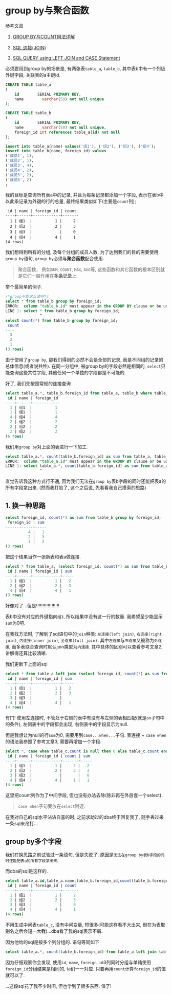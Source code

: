 # group by与聚合函数

参考文章

1. [GROUP BY与COUNT用法详解](https://blog.csdn.net/liu_shi_jun/article/details/51329472)

2. [SQL 连接(JOIN)](http://www.runoob.com/sql/sql-join.html)

3. [SQL QUERY using LEFT JOIN and CASE Statement](https://stackoverflow.com/questions/14732500/sql-query-using-left-join-and-case-statement)

必须要用到group by的场景是, 有两张表`table_a`, `table_b`, 其中表b中有一个列级外键字段, 关联表的a主键id.

```sql
CREATE TABLE table_a
(
	id        SERIAL PRIMARY KEY,
	name        varchar(50) not null unique
);

CREATE TABLE table_b
(
	id        SERIAL PRIMARY KEY,
	name        varchar(50) not null unique,
	foreign_id int references table_a(id) not null
);

insert into table_a(name) values('组1'), ('组2'), ('组3'), ('组4');
insert into table_b(name, foreign_id) values
('成员1', 1),
('成员2', 1),
('成员3', 4),
('成员4', 2),
('成员5', 2),
('成员6', 2)
;

```

我的目标是查询所有表a中的记录, 并且为每条记录都添加一个字段, 表示在表b中以此条记录为外键的行的总量, 最终结果类似如下(主要是`count`列);

```
 id | name | foreign_id | count
----+------+------------+-------
  1 | 组1  |          1 |     2
  2 | 组2  |          2 |     3
  3 | 组3  |            |     0
  4 | 组4  |          4 |     1
(4 rows)
```

我们想得到所有的分组, 及每个分组的成员人数. 为了达到我们的目的需要使用`group by`语句, `group by`必须与**聚合函数**配合使用.

> 聚合函数， 例如`SUM`, `COUNT`, `MAX`, `AVG`等, 这些函数和其它函数的根本区别就是它们一般作用在**多条记录**上.

举个最简单的例子. 

```sql
/*group不能这么使用*/
select * from table_b group by foreign_id;
ERROR:  column "table_b.id" must appear in the GROUP BY clause or be used in an aggregate function
LINE 1: select * from table_b group by foreign_id;
               ^
select count(*) from table_b group by foreign_id;
 count
----
  3
  2
  1
(3 rows)
```

由于使用了`group by`, 那我们得到的必然不会是全部的记录, 而是不同组的记录的总体信息(或者说共性). 在同一分组中, 被group by的字段必然是相同的, `select`只能查询这些共性字段, 其他任何一个单独的字段都是不可能的.

好了, 我们先按照常规的连接查询

```sql
select table_a.*, table_b.foreign_id from table_a, table_b where table_a.id = table_b.foreign_id;
 id | name | foreign_id
----+------+------------
  1 | 组1  |          1
  1 | 组1  |          1
  4 | 组4  |          4
  2 | 组2  |          2
  2 | 组2  |          2
  2 | 组2  |          2
(6 rows)
```

我们用`group by`对上面的表进行一下加工.

```sql
select table_a.*, count(table_b.foreign_id) as sum from table_a, table_b where table_a.id = table_b.foreign_id group by table_b.foreign_id;
ERROR:  column "table_a.id" must appear in the GROUP BY clause or be used in an aggregate function
LINE 1: select table_a.*, count(table_b.foreign_id) as sum from table_a, ta...
               ^
```

直觉告诉我这种方式行不通, 因为我们无法在`group by`表b字段的同时还能把表a的所有字段拿出来. (然而我打脸了, 这个之后说, 先看看我自己摸索的思路)

## 1. 换一种思路

```sql
select foreign_id, count(*) as sum from table_b group by foreign_id;
 foreign_id | sum
------------+-----
          4 |   1
          2 |   3
          1 |   2
(3 rows)
```

把这个结果当作一张新表和表a做连接.

```sql
select * from table_a, (select foreign_id, count(*) as sum from table_b group by foreign_id) as table_c where table_a.id = table_c.foreign_id;
 id | name | foreign_id | sum
----+------+------------+-----
  1 | 组1  |          1 |   2
  2 | 组2  |          2 |   3
  4 | 组4  |          4 |   1
(3 rows)
```

好像对了...但是!!!!!!!!!!!!!!!!!!

表b中没有对应的外键指向`组3`, 所以结果中没有这一行的数量. 我希望至少能显示`sum`为0吧.

在我找方法时, 了解到了sql语句中的`join`种类: `左连接(left join)`, `右连接(right join)`, `内连接(inner join)`, `全连接(full join)`. 其中`左连接`与`右连接`又被称为`外连接`, 而多表联合查询时默认join类型为`内连接`. 其中具体的区别可以查看参考文章2, 讲解得还算比较清晰.

我们更新下上面的sql

```sql
select * from table_a left join (select foreign_id, count(*) as sum from table_b group by foreign_id) as table_c on table_a.id = table_c.foreign_id;
 id | name | foreign_id | sum
----+------+------------+-----
  1 | 组1  |          1 |   2
  2 | 组2  |          2 |   3
  3 | 组3  |            |
  4 | 组4  |          4 |   1
(4 rows)
```

有门! 使用左连接时, 不管处于右侧的表中有没有与左侧的表相匹配(就是`on`子句中的条件), 左侧表中的字段都会出现, 右侧表中的字段显示为null.

但是我想让为null的行`sum`为0, 需要用到`case...when...`子句. 表连接 + `case when`的语法我参照了参考文章3, 需要再增加一个字段.

```sql
select *, case when table_c.count is null then 0 else table_c.count end as sum from table_a left join (select foreign_id, count(*) from table_b group by foreign_id) as table_c on table_a.id = table_c.foreign_id;
 id | name | foreign_id | count | sum
----+------+------------+-------+-----
  1 | 组1  |          1 |     2 |   2
  2 | 组2  |          2 |     3 |   3
  3 | 组3  |            |       |   0
  4 | 组4  |          4 |     1 |   1
(4 rows)
```

这里把count列作为了中间字段, 但也没有办法去除(除非再在外层套一个select).

> `case when`子句要放在`select`附近.

在我对自己的sql水平沾沾自喜的时, 之前求助过的dba终于回复我了, 随手丢过来一条sql来吊打...

## group by多个字段

我们在换思路之前试验过一条语句, 但是失败了, 原因是`无法在group by表b字段的同时还能把表a的所有字段拿出来`.

而dba的sql是这样的.

```sql
select table_a.id,table_a.name,table_b.foreign_id,count(table_b.foreign_id) from table_a left join table_b on table_a.id=table_b.foreign_id group by 1,2,3;
 id | name | foreign_id | count
----+------+------------+-------
  1 | 组1  |          1 |     2
  2 | 组2  |          2 |     3
  3 | 组3  |            |     0
  4 | 组4  |          4 |     1
(4 rows)
```

不用生成中间表`table_c`, 没有中间变量, 短很多(可能这样看不大出来, 但在为表取别名之后会短一大截)...dba看了我的sql表示不屑.

因为他给的sql是按多个列分组的. 语句等同如下

```sql
select table_a.*, count(table_b.foreign_id) from table_a left join table_b on table_a.id=table_b.foreign_id group by table_a.id, table_a.name, table_b.foreign_id;
```

因为仔细观察你会发现, 使用`id`, `name`, `foreign_id`3列同时分组与单纯使用`foreign_id`分组结果是相同的, ta们一一对应. 只要再用`count`计算`foreign_id`的值就可以了.

...这段sql花了我不少时间, 但也学到了很多东西. 值了!